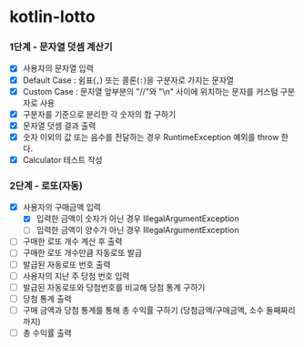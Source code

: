 # kotlin-lotto

### 1단계 - 문자열 덧셈 계산기

- [x] 사용자의 문자열 입력
- [x] Default Case : 쉼표(`,`) 또는 콜론(`:`)을 구분자로 가지는 문자열
- [x] Custom Case : 문자열 앞부분의 "//"와 "\n" 사이에 위치하는 문자를 커스텀 구분자로 사용
- [x] 구분자를 기준으로 분리한 각 숫자의 합 구하기
- [x] 문자열 덧셈 결과 출력
- [x] 숫자 이외의 값 또는 음수를 전달하는 경우 RuntimeException 예외를 throw 한다.
- [x] Calculator 테스트 작성

### 2단계 - 로또(자동)
- [x] 사용자의 구매금액 입력
  - [x] 입력한 금액이 숫자가 아닌 경우 IllegalArgumentException
  - [ ] 입력한 금액이 양수가 아닌 경우 IllegalArgumentException
- [ ] 구매한 로또 개수 계산 후 출력
- [ ] 구매한 로또 개수만큼 자동로또 발급
- [ ] 발급된 자동로또 번호 출력
- [ ] 사용자의 지난 주 당첨 번호 입력
- [ ] 발급된 자동로또와 당첨번호를 비교해 당첨 통계 구하기
- [ ] 당첨 통계 출력
- [ ] 구매 금액과 당첨 통계를 통해 총 수익률 구하기 (당첨금액/구매금액, 소수 둘째짜리까지)
- [ ] 총 수익률 출력
